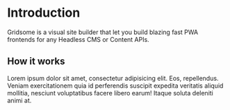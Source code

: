 # Introduction

Gridsome is a visual site builder that let you build blazing fast PWA frontends for any Headless CMS or Content APIs.

## How it works

Lorem ipsum dolor sit amet, consectetur adipisicing elit. Eos, repellendus. Veniam exercitationem quia id perferendis suscipit expedita veritatis aliquid mollitia, nesciunt voluptatibus facere libero earum! Itaque soluta deleniti animi at.
